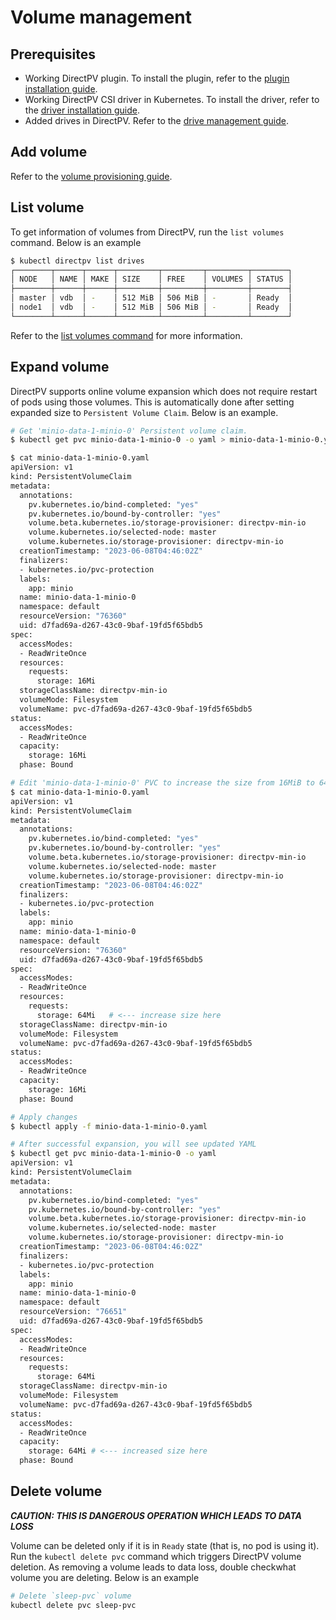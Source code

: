# Volume management

## Prerequisites
* Working DirectPV plugin. To install the plugin, refer to the [plugin installation guide](./installation.md#directpv-plugin-installation).
* Working DirectPV CSI driver in Kubernetes. To install the driver, refer to the [driver installation guide](./installation.md#directpv-csi-driver-installation).
* Added drives in DirectPV. Refer to the [drive management guide](./drive-management.md).

## Add volume
Refer to the [volume provisioning guide](./volume-provisioning.md).

## List volume
To get information of volumes from DirectPV, run the `list volumes` command. Below is an example

```sh
$ kubectl directpv list drives
┌────────┬──────┬──────┬─────────┬─────────┬─────────┬────────┐
│ NODE   │ NAME │ MAKE │ SIZE    │ FREE    │ VOLUMES │ STATUS │
├────────┼──────┼──────┼─────────┼─────────┼─────────┼────────┤
│ master │ vdb  │ -    │ 512 MiB │ 506 MiB │ -       │ Ready  │
│ node1  │ vdb  │ -    │ 512 MiB │ 506 MiB │ -       │ Ready  │
└────────┴──────┴──────┴─────────┴─────────┴─────────┴────────┘
```

Refer to the [list volumes command](./command-reference.md#volumes-command) for more information.

## Expand volume
DirectPV supports online volume expansion which does not require restart of pods using those volumes. This is automatically done after setting expanded size to `Persistent Volume Claim`. Below is an example.
```sh
# Get 'minio-data-1-minio-0' Persistent volume claim.
$ kubectl get pvc minio-data-1-minio-0 -o yaml > minio-data-1-minio-0.yaml

$ cat minio-data-1-minio-0.yaml
apiVersion: v1
kind: PersistentVolumeClaim
metadata:
  annotations:
    pv.kubernetes.io/bind-completed: "yes"
    pv.kubernetes.io/bound-by-controller: "yes"
    volume.beta.kubernetes.io/storage-provisioner: directpv-min-io
    volume.kubernetes.io/selected-node: master
    volume.kubernetes.io/storage-provisioner: directpv-min-io
  creationTimestamp: "2023-06-08T04:46:02Z"
  finalizers:
  - kubernetes.io/pvc-protection
  labels:
    app: minio
  name: minio-data-1-minio-0
  namespace: default
  resourceVersion: "76360"
  uid: d7fad69a-d267-43c0-9baf-19fd5f65bdb5
spec:
  accessModes:
  - ReadWriteOnce
  resources:
    requests:
      storage: 16Mi
  storageClassName: directpv-min-io
  volumeMode: Filesystem
  volumeName: pvc-d7fad69a-d267-43c0-9baf-19fd5f65bdb5
status:
  accessModes:
  - ReadWriteOnce
  capacity:
    storage: 16Mi
  phase: Bound

# Edit 'minio-data-1-minio-0' PVC to increase the size from 16MiB to 64MiB.
$ cat minio-data-1-minio-0.yaml
apiVersion: v1
kind: PersistentVolumeClaim
metadata:
  annotations:
    pv.kubernetes.io/bind-completed: "yes"
    pv.kubernetes.io/bound-by-controller: "yes"
    volume.beta.kubernetes.io/storage-provisioner: directpv-min-io
    volume.kubernetes.io/selected-node: master
    volume.kubernetes.io/storage-provisioner: directpv-min-io
  creationTimestamp: "2023-06-08T04:46:02Z"
  finalizers:
  - kubernetes.io/pvc-protection
  labels:
    app: minio
  name: minio-data-1-minio-0
  namespace: default
  resourceVersion: "76360"
  uid: d7fad69a-d267-43c0-9baf-19fd5f65bdb5
spec:
  accessModes:
  - ReadWriteOnce
  resources:
    requests:
      storage: 64Mi   # <--- increase size here
  storageClassName: directpv-min-io
  volumeMode: Filesystem
  volumeName: pvc-d7fad69a-d267-43c0-9baf-19fd5f65bdb5
status:
  accessModes:
  - ReadWriteOnce
  capacity:
    storage: 16Mi
  phase: Bound

# Apply changes
$ kubectl apply -f minio-data-1-minio-0.yaml

# After successful expansion, you will see updated YAML
$ kubectl get pvc minio-data-1-minio-0 -o yaml
apiVersion: v1
kind: PersistentVolumeClaim
metadata:
  annotations:
    pv.kubernetes.io/bind-completed: "yes"
    pv.kubernetes.io/bound-by-controller: "yes"
    volume.beta.kubernetes.io/storage-provisioner: directpv-min-io
    volume.kubernetes.io/selected-node: master
    volume.kubernetes.io/storage-provisioner: directpv-min-io
  creationTimestamp: "2023-06-08T04:46:02Z"
  finalizers:
  - kubernetes.io/pvc-protection
  labels:
    app: minio
  name: minio-data-1-minio-0
  namespace: default
  resourceVersion: "76651"
  uid: d7fad69a-d267-43c0-9baf-19fd5f65bdb5
spec:
  accessModes:
  - ReadWriteOnce
  resources:
    requests:
      storage: 64Mi
  storageClassName: directpv-min-io
  volumeMode: Filesystem
  volumeName: pvc-d7fad69a-d267-43c0-9baf-19fd5f65bdb5
status:
  accessModes:
  - ReadWriteOnce
  capacity:
    storage: 64Mi # <--- increased size here
  phase: Bound
```

## Delete volume
***CAUTION: THIS IS DANGEROUS OPERATION WHICH LEADS TO DATA LOSS***

Volume can be deleted only if it is in `Ready` state (that is, no pod is using it). Run the `kubectl delete pvc` command which triggers DirectPV volume deletion. As removing a volume leads to data loss, double checkwhat volume you are deleting. Below is an example
```sh
# Delete `sleep-pvc` volume
kubectl delete pvc sleep-pvc
```
